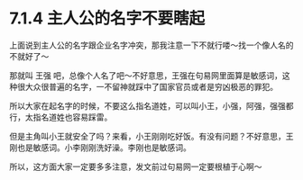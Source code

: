 # 7.1.4 主人公的名字不要瞎起

上面说到主人公的名字跟企业名字冲突，那我注意一下不就行喽～找一个像人名的不就好了～

那就叫 王强 吧，总像个人名了吧～不好意思，王强在句易网里面算是敏感词，这种很大众很普遍的名字，一不留神就踩中了国家官员或者是穷凶极恶的罪犯。

所以大家在起名字的时候，不要这么指名道姓，可以叫小王，小强，阿强，强强都行，太指名道姓也容易踩雷。

但是主角叫小王就安全了吗？来看，小王刚刚吃好饭。有没有问题？不好意思，王刚也是敏感词。小李刚刚洗好澡。李刚也是敏感词。

所以，这方面大家一定要多多注意，发文前过句易网一定要根植于心啊～